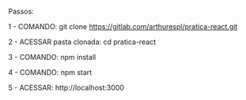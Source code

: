 Passos:

1 - COMANDO: git clone https://gitlab.com/arthurespl/pratica-react.git

2 - ACESSAR pasta clonada: cd pratica-react

3 - COMANDO: npm install

4 - COMANDO: npm start

5 - ACESSAR: http://localhost:3000